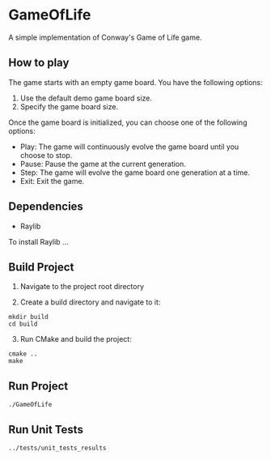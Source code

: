 # GameOfLife

A simple implementation of Conway's Game of Life game. 

## How to play

The game starts with an empty game board. You have the following options:

1. Use the default demo game board size.
2. Specify the game board size.

Once the game board is initialized, you can choose one of the following options:

- Play: The game will continuously evolve the game board until you choose to stop.
- Pause: Pause the game at the current generation.
- Step: The game will evolve the game board one generation at a time.
- Exit: Exit the game.

## Dependencies

- Raylib

To install Raylib ... 

## Build Project

1. Navigate to the project root directory

2. Create a build directory and navigate to it:

```shell
mkdir build
cd build
```

3. Run CMake and build the project:

```shell
cmake ..
make
```

## Run Project

```shell
./GameOfLife
```

## Run Unit Tests

```shell
../tests/unit_tests_results
```
